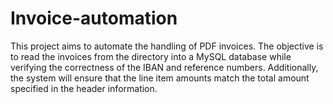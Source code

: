 # Invoice-automation
This project aims to automate the handling of PDF invoices. The objective is to read the invoices from the directory into a MySQL database while verifying the correctness of the IBAN and reference numbers. Additionally, the system will ensure that the line item amounts match the total amount specified in the header information.
